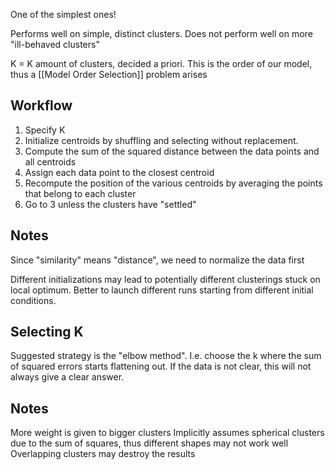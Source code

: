 One of the simplest ones!

Performs well on simple, distinct clusters. Does not perform well on more "ill-behaved clusters"


K = K amount of clusters, decided a priori. This is the order of our model, thus a [[Model Order Selection]] problem arises


## Workflow
1. Specify K
2. Initialize centroids by shuffling and selecting without replacement.
3. Compute the sum of the squared distance between the data points and all centroids
4. Assign each data point to the closest centroid
5. Recompute the position of the various centroids by averaging the points that belong to each cluster
6. Go to 3 unless the clusters have "settled"



## Notes
Since "similarity" means "distance", we need to normalize the data first

Different initializations may lead to potentially different clusterings stuck on local optimum. Better to launch different runs starting from different initial conditions.


## Selecting K
Suggested strategy is the "elbow method". I.e. choose the k where the sum of squared errors starts flattening out. If the data is not clear, this will not always give a clear answer.


## Notes
More weight is given to bigger clusters
Implicitly assumes spherical clusters due to the sum of squares, thus different shapes may not work well
Overlapping clusters may destroy the results